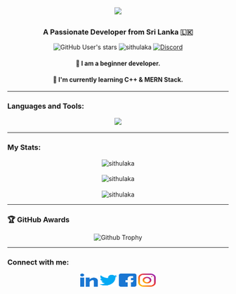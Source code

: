 <h1 align="center">
    <img src="https://readme-typing-svg.herokuapp.com/?font=Righteous&size=35&center=true&vCenter=true&width=500&height=70&duration=4000&lines=Hi+There!+👋;+I'm+Sithulaka+Sanchith!;" />
</h1>

<h3 align="center">A Passionate Developer from Sri Lanka 🇱🇰</h3>

<p align="center"> 
    <img alt="GitHub User's stars" src="https://img.shields.io/github/stars/sithulaka">
    <img src="https://komarev.com/ghpvc/?username=sithulaka&label=Profile%20views&color=0e75b6&style=flat" alt="sithulaka"/>
<!--     <img alt="GitHub followers" src="https://img.shields.io/github/followers/sithulaka"> -->
<!--     <img alt="X (formerly Twitter) Follow" src="https://img.shields.io/twitter/follow/sithulaka"> -->
    <a href="https://discord.gg/ugdvth5b6H" target="blank"><img alt="Discord" src="https://img.shields.io/discord/1029672298032140290"></a>
</p>

<div align="center">
 
 #### 🔭 I am a beginner developer.
 
 #### 🌱 I'm currently learning **C++ & MERN Stack.**
 
</div>

<hr>

### Languages and Tools:
<div align="center">
    <img src="https://skillicons.dev/icons?i=python,raspberrypi,linux,bash,kali,cpp,docker,html,vscode,github,figma" />
</div>

<hr>
 
### My Stats:
<div align="center">
    <img align="center" src="https://github-readme-stats.vercel.app/api/top-langs/?username=sithulaka&show_icons=true&locale=en&layout=compact&theme=dark" alt="sithulaka" />
    <br><br>
    <img align="center" src="https://github-readme-stats.vercel.app/api?username=sithulaka&show_icons=true&locale=en&theme=dark" alt="sithulaka" />
    <br><br>
    <img align="center" src="https://github-readme-streak-stats.herokuapp.com/?user=sithulaka&theme=dark" alt="sithulaka" />
</div>

<hr>

### 🏆 GitHub Awards
<div align="center">
    <img src="https://github-profile-trophy.vercel.app/?username=sithulaka&theme=darkhub&column=7" alt="Github Trophy" />
</div>

<hr>

### Connect with me:
<div align="center">
    <a href="https://linkedin.com/in/sithulaka" target="blank"><img align="center" src="https://github.com/sithulaka/sithulaka/blob/main/image/icon/linked-in-alt.svg" alt="sithulaka" height="30" width="40" /></a>
    <a href="https://twitter.com/sithulaka" target="blank"><img align="center" src="https://github.com/sithulaka/sithulaka/blob/main/image/icon/twitter.svg" alt="sithulaka" height="30" width="40" /></a>
    <a href="https://fb.com/senithu.sithulaka.7" target="blank"><img align="center" src="https://github.com/sithulaka/sithulaka/blob/main/image/icon/facebook.svg" alt="sithulaka" height="30" width="40" /></a>
    <a href="https://instagram.com/_sithulaka_" target="blank"><img align="center" src="https://github.com/sithulaka/sithulaka/blob/main/image/icon/instagram.svg" alt="sithulaka" height="30" width="40" /></a>
<!-- <a href="https://discord.gg/ugdvth5b6H" target="blank"><img align="center" src="https://github.com/sithulaka/sithulaka/blob/main/image/icon/discord.svg" alt="sithulaka" height="30" width="40" /></a> -->
</div>

<!-- ### Support:
<p><a href="https://www.buymeacoffee.com/sithulaka"> <img align="left" src="https://cdn.buymeacoffee.com/buttons/v2/default-yellow.png" height="50" width="210" alt="sithulaka" /></a></p><br> -->